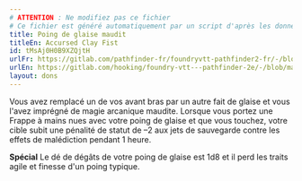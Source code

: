 ```yaml
---
# ATTENTION : Ne modifiez pas ce fichier
# Ce fichier est généré automatiquement par un script d'après les données du module Foundry VTT officiel et de sa traduction
title: Poing de glaise maudit
titleEn: Accursed Clay Fist
id: tMsAj0H0B9XZQjtH
urlFr: https://gitlab.com/pathfinder-fr/foundryvtt-pathfinder2-fr/-/blob/master/data/feats/tMsAj0H0B9XZQjtH.htm
urlEn: https://gitlab.com/hooking/foundry-vtt---pathfinder-2e/-/blob/master/packs/data/feats.db/accursed-clay-fist.json
layout: dons
---
```

Vous avez remplacé un de vos avant bras par un autre fait de glaise et vous l'avez imprégné de magie arcanique maudite. Lorsque vous portez une Frappe à mains nues avec votre poing de glaise et que vous touchez, votre cible subit une pénalité de statut de –2 aux jets de sauvegarde contre les effets de malédiction pendant 1 heure.

**Spécial** Le dé de dégâts de votre poing de glaise est 1d8 et il perd les traits agile et finesse d'un poing typique.
